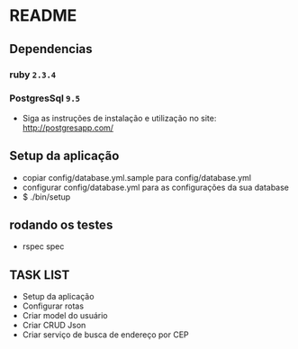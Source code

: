 # README #

## Dependencias ##
### ruby `2.3.4`
### PostgresSql `9.5`
* Siga as instruções de instalação e utilização no site: http://postgresapp.com/

## Setup da aplicação
* copiar config/database.yml.sample para config/database.yml
* configurar config/database.yml para as configurações da sua database
* $ ./bin/setup

## rodando os testes
* rspec spec


## TASK LIST

* Setup da aplicação
* Configurar rotas
* Criar model do usuário
* Criar CRUD Json
* Criar serviço de busca de endereço por CEP


